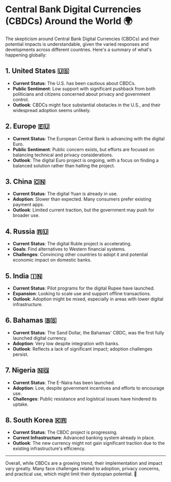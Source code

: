 # Central Bank Digital Currencies (CBDCs) Around the World 🌍

The skepticism around Central Bank Digital Currencies (CBDCs) and their potential impacts is understandable, given the varied responses and developments across different countries. Here's a summary of what's happening globally:

## 1. United States 🇺🇸
- **Current Status**: The U.S. has been cautious about CBDCs.
- **Public Sentiment**: Low support with significant pushback from both politicians and citizens concerned about privacy and government control.
- **Outlook**: CBDCs might face substantial obstacles in the U.S., and their widespread adoption seems unlikely.

## 2. Europe 🇪🇺
- **Current Status**: The European Central Bank is advancing with the digital Euro.
- **Public Sentiment**: Public concern exists, but efforts are focused on balancing technical and privacy considerations.
- **Outlook**: The digital Euro project is ongoing, with a focus on finding a balanced solution rather than halting the project.

## 3. China 🇨🇳
- **Current Status**: The digital Yuan is already in use.
- **Adoption**: Slower than expected. Many consumers prefer existing payment apps.
- **Outlook**: Limited current traction, but the government may push for broader use.

## 4. Russia 🇷🇺
- **Current Status**: The digital Ruble project is accelerating.
- **Goals**: Find alternatives to Western financial systems.
- **Challenges**: Convincing other countries to adopt it and potential economic impact on domestic banks.

## 5. India 🇮🇳
- **Current Status**: Pilot programs for the digital Rupee have launched.
- **Expansion**: Looking to scale use and support offline transactions.
- **Outlook**: Adoption might be mixed, especially in areas with lower digital infrastructure.

## 6. Bahamas 🇧🇸
- **Current Status**: The Sand Dollar, the Bahamas' CBDC, was the first fully launched digital currency.
- **Adoption**: Very low despite integration with banks.
- **Outlook**: Reflects a lack of significant impact; adoption challenges persist.

## 7. Nigeria 🇳🇬
- **Current Status**: The E-Naira has been launched.
- **Adoption**: Low, despite government incentives and efforts to encourage use.
- **Challenges**: Public resistance and logistical issues have hindered its uptake.

## 8. South Korea 🇰🇷
- **Current Status**: The CBDC project is progressing.
- **Current Infrastructure**: Advanced banking system already in place.
- **Outlook**: The new currency might not gain significant traction due to the existing infrastructure's efficiency.

---

Overall, while CBDCs are a growing trend, their implementation and impact vary greatly. Many face challenges related to adoption, privacy concerns, and practical use, which might limit their dystopian potential. 🚀
